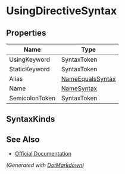 # UsingDirectiveSyntax

## Properties

| Name           | Type                                    |
| -------------- | --------------------------------------- |
| UsingKeyword   | SyntaxToken                             |
| StaticKeyword  | SyntaxToken                             |
| Alias          | [NameEqualsSyntax](NameEqualsSyntax.md) |
| Name           | [NameSyntax](NameSyntax.md)             |
| SemicolonToken | SyntaxToken                             |

## SyntaxKinds

## See Also

* [Official Documentation](https://docs.microsoft.com/en-us/dotnet/api/microsoft.codeanalysis.csharp.syntax.usingdirectivesyntax)


*\(Generated with [DotMarkdown](http://github.com/JosefPihrt/DotMarkdown)\)*